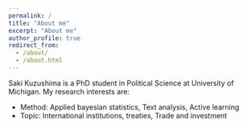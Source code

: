 ```yaml
---
permalink: /
title: "About me"
excerpt: "About me"
author_profile: true
redirect_from: 
  - /about/
  - /about.html
---
```

Saki Kuzushima is a PhD student in Political Science at University of Michigan. 
My research interests are: 
- Method: Applied bayesian statistics, Text analysis, Active learning
- Topic: International institutions, treaties, Trade and investment
